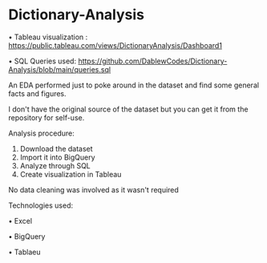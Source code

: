 # Dictionary-Analysis

• Tableau visualization : https://public.tableau.com/views/DictionaryAnalysis/Dashboard1

• SQL Queries used: https://github.com/DablewCodes/Dictionary-Analysis/blob/main/queries.sql

An EDA performed just to poke around in the dataset and find some general facts and figures.

I don't have the original source of the dataset but you can get it from the repository for self-use.

Analysis procedure:

 1. Download the dataset
 2. Import it into BigQuery
 3. Analyze through SQL
 4. Create visualization in Tableau
 
No data cleaning was involved as it wasn't required

Technologies used:

• Excel

• BigQuery

• Tablaeu
